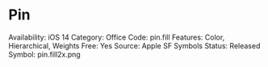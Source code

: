 # Pin

Availability: iOS 14
Category: Office
Code: pin.fill
Features: Color, Hierarchical, Weights
Free: Yes
Source: Apple SF Symbols
Status: Released
Symbol: pin.fill2x.png